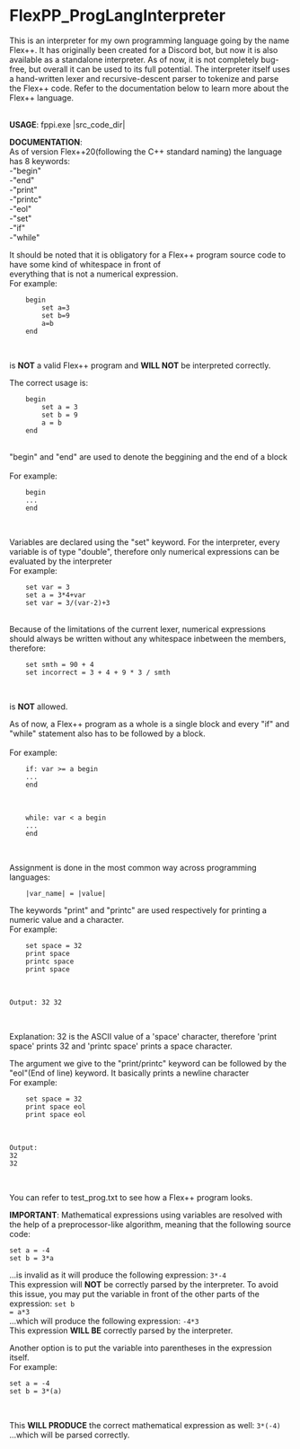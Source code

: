 # FlexPP_ProgLangInterpreter
This is an interpreter for my own programming language going by the name Flex++. It has originally been 
created for a Discord bot, but now it is also available as a standalone interpreter. As of now, it is not
completely bug-free, but overall it can be used to its full potential. The interpreter itself uses a hand-written
lexer and recursive-descent parser to tokenize and parse the Flex++ code. Refer to the documentation below to
learn more about the Flex++ language.<br><br>

**USAGE**: fppi.exe |src_code_dir|<br>

**DOCUMENTATION**:<br>
As of version Flex++20(following the C++ standard naming) the language has 8 keywords:<br>
    -"begin"<br>
    -"end"<br>
    -"print"<br>
    -"printc"<br>
    -"eol"<br>
    -"set"<br>
    -"if"<br>
    -"while"<br>

It should be noted that it is obligatory for a Flex++ program source code to have some kind of whitespace in front of<br>
everything that is not a numerical expression.<br>
For example:<br>
~~~
    begin
        set a=3
        set b=9
        a=b
    end
~~~
<br>

is **NOT** a valid Flex++ program and **WILL NOT** be interpreted correctly.<br>

The correct usage is:
~~~
    begin
        set a = 3
        set b = 9
        a = b
    end
~~~
<br>
"begin" and "end" are used to denote the beggining and the end of a block<br><br>
For example:<br>

~~~
    begin
    ...
    end
~~~
<br>

Variables are declared using the "set" keyword. For the interpreter, every variable is of type "double",
therefore only numerical expressions can be evaluated by the interpreter<br>
For example:<br>

~~~
    set var = 3
    set a = 3*4+var
    set var = 3/(var-2)+3
~~~
<br>
Because of the limitations of the current lexer, numerical expressions should always be written without any
whitespace inbetween the members, therefore:<br>

~~~
    set smth = 90 + 4
    set incorrect = 3 + 4 + 9 * 3 / smth
~~~

<br>

is **NOT** allowed.<br>

As of now, a Flex++ program as a whole is a single block and every "if" and "while" statement
also has to be followed by a block.<br><br>
For example:<br>

~~~
    if: var >= a begin
    ...
    end
~~~
<br>

~~~
    while: var < a begin
    ...
    end
~~~
<br>

Assignment is done in the most common way across programming languages:<br>
~~~
    |var_name| = |value|
~~~

The keywords "print" and "printc" are used respectively for printing a numeric value and a character.<br>
For example:<br>

~~~
    set space = 32
    print space
    printc space
    print space
~~~
<br>

~~~
Output: 32 32
~~~
<br>

Explanation: 32 is the ASCII value of a 'space' character, therefore 'print space' prints 32 and 'printc space' prints a space character.<br>

The argument we give to the "print/printc" keyword can be followed by the "eol"(End of line) keyword. It basically prints a newline character<br>
For example:
~~~
    set space = 32
    print space eol
    print space eol
~~~
<br>

~~~
Output:
32
32
~~~
<br>

You can refer to test_prog.txt to see how a Flex++ program looks.<br>

**IMPORTANT**: Mathematical expressions using variables are resolved with the help of a preprocessor-like algorithm,
meaning that the following source code:<br>
~~~
set a = -4
set b = 3*a
~~~
...is invalid as it will produce the following expression: <code>3*-4</code><br>
This expression will **NOT** be correctly parsed by the interpreter. To avoid this issue, you may put the variable in front of the other
parts of the expression: <code>set b = a\*3</code><br>
...which will produce the following expression: <code>-4\*3</code><br>
This expression **WILL BE** correctly parsed by the interpreter.<br>

Another option is to put the variable into parentheses in the expression itself.<br>
For example:<br>
~~~
set a = -4
set b = 3*(a)
~~~
<br>

This **WILL PRODUCE** the correct mathematical expression as well: <code>3*(-4)</code><br>...which will be parsed correctly.

